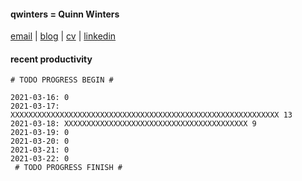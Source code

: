 #### qwinters = Quinn Winters
[email](mailto:email--at--quinnwinters--dot--dev) | [blog](https://qwinters.me) | [cv](mailto:email--at--quinnwinters--dot--dev) | [linkedin](https://linkedin.com/in/qwinters)
#### recent productivity
```shell
# TODO PROGRESS BEGIN #
 
2021-03-16: 0
2021-03-17: XXXXXXXXXXXXXXXXXXXXXXXXXXXXXXXXXXXXXXXXXXXXXXXXXXXXXXXXXXXX 13
2021-03-18: XXXXXXXXXXXXXXXXXXXXXXXXXXXXXXXXXXXXXXXXX 9
2021-03-19: 0
2021-03-20: 0
2021-03-21: 0
2021-03-22: 0
 # TODO PROGRESS FINISH #
```
